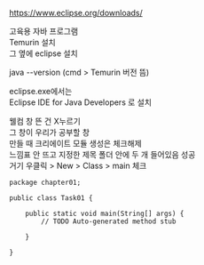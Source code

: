 https://www.eclipse.org/downloads/  
  
고육용 자바 프로그램  
Temurin 설치  
그 옆에 eclipse 설치  
  
java --version (cmd > Temurin 버전 뜸)   
  
eclipse.exe에서는  
Eclipse IDE for Java Developers 로 설치  
  
웰컴 창 뜬 건 X누르기  
그 창이 우리가 공부할 창  
만들 때 크리에이트 모듈 생성은 체크해제  
느낌표 안 뜨고 지정한 제목 폴더 안에 두 개 들어있음 성공  
거기 우클릭 > New > Class > main 체크  

```
package chapter01;

public class Task01 {

	public static void main(String[] args) {
		// TODO Auto-generated method stub

	}

}
```

